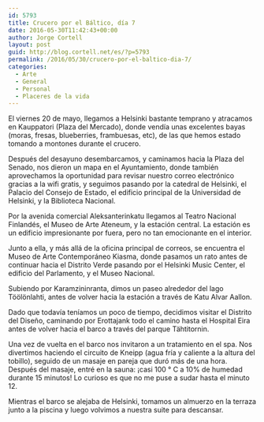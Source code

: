```yaml
---
id: 5793
title: Crucero por el Báltico, día 7
date: 2016-05-30T11:42:43+00:00
author: Jorge Cortell
layout: post
guid: http://blog.cortell.net/es/?p=5793
permalink: /2016/05/30/crucero-por-el-baltico-dia-7/
categories:
  - Arte
  - General
  - Personal
  - Placeres de la vida
---
```

El viernes 20 de mayo, llegamos a Helsinki bastante temprano y atracamos en Kauppatori (Plaza del Mercado), donde vendía unas excelentes bayas (moras, fresas, blueberries, frambuesas, etc), de las que hemos estado tomando a montones durante el crucero.

Después del desayuno desembarcamos, y caminamos hacia la Plaza del Senado, nos dieron un mapa en el Ayuntamiento, donde también aprovechamos la oportunidad para revisar nuestro correo electrónico gracias a la wifi gratis, y seguimos pasando por la catedral de Helsinki, el Palacio del Consejo de Estado, el edificio principal de la Universidad de Helsinki, y la Biblioteca Nacional.

Por la avenida comercial Aleksanterinkatu llegamos al Teatro Nacional Finlandés, el Museo de Arte Ateneum, y la estación central. La estación es un edificio impresionante por fuera, pero no tan emocionante en el interior.

Junto a ella, y más allá de la oficina principal de correos, se encuentra el Museo de Arte Contemporáneo Kiasma, donde pasamos un rato antes de continuar hacia el Distrito Verde pasando por el Helsinki Music Center, el edificio del Parlamento, y el Museo Nacional.

Subiendo por Karamzininranta, dimos un paseo alrededor del lago Töölönlahti, antes de volver hacia la estación a través de Katu Alvar Aallon.

Dado que todavía teníamos un poco de tiempo, decidimos visitar el Distrito del Diseño, caminando por Erottajank todo el camino hasta el Hospital Eira antes de volver hacia el barco a través del parque Tähtitornin.

Una vez de vuelta en el barco nos invitaron a un tratamiento en el spa. Nos divertimos haciendo el circuito de Kneipp (agua fría y caliente a la altura del tobillo), seguido de un masaje en pareja que duró más de una hora. Después del masaje, entré en la sauna: ¡casi 100 ° C a 10% de humedad durante 15 minutos! Lo curioso es que no me puse a sudar hasta el minuto 12.

Mientras el barco se alejaba de Helsinki, tomamos un almuerzo en la terraza junto a la piscina y luego volvimos a nuestra suite para descansar.